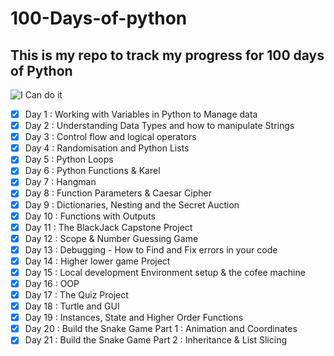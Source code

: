 # 100-Days-of-python

## This is my repo to track my progress for 100 days of Python

![I Can do it](https://as1.ftcdn.net/v2/jpg/01/31/63/02/1000_F_131630292_suksNJucEZyQKh8rsDXBR4wfNwUDpiDY.jpg)

- [X] Day 1   : Working with Variables in Python to Manage data
- [X] Day 2   : Understanding Data Types and how to manipulate Strings
- [X] Day 3   : Control flow and logical operators
- [X] Day 4   : Randomisation and Python Lists
- [X] Day 5   : Python Loops
- [X] Day 6   : Python Functions & Karel
- [X] Day 7   : Hangman
- [X] Day 8   : Function Parameters & Caesar Cipher
- [X] Day 9   : Dictionaries, Nesting and the Secret Auction
- [X] Day 10  : Functions with Outputs
- [X] Day 11  : The BlackJack Capstone Project
- [X] Day 12  : Scope & Number Guessing Game
- [X] Day 13  : Debugging - How to Find and Fix errors in your code 
- [X] Day 14  : Higher lower game Project
- [X] Day 15  : Local development Environment setup & the cofee machine
- [X] Day 16  : OOP
- [X] Day 17  : The Quiz Project
- [X] Day 18  : Turtle and GUI
- [X] Day 19  : Instances, State and Higher Order Functions
- [X] Day 20  : Build the Snake Game Part 1 : Animation and Coordinates
- [X] Day 21  : Build the Snake Game Part 2 : Inheritance & List Slicing
